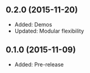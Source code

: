 ## 0.2.0 (2015-11-20)

- Added: Demos
- Updated: Modular flexibility

## 0.1.0 (2015-11-09)

- Added: Pre-release
